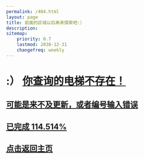 ```yaml
---
permalink: /404.html
layout: page
title: 前面的区域以后再来探索吧:）
description: 
sitemap:
    priority: 0.7
    lastmod: 2038-12-31
    changefreq: weekly
---
```


# :） [你查询的电梯不存在！](https://lanhaicity.tx648.asia)

## [可能是来不及更新，或者编号输入错误](https://lanhaicity.tx648.asia)

## [已完成 114.514%](https://lanhaicity.tx648.asia)

## [点击返回主页](https://lanhaicity.tx648.asia)
